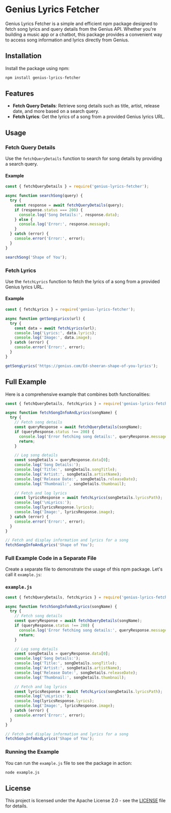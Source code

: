 # Genius Lyrics Fetcher

Genius Lyrics Fetcher is a simple and efficient npm package designed to fetch song lyrics and query details from the Genius API. Whether you're building a music app or a chatbot, this package provides a convenient way to access song information and lyrics directly from Genius.

## Installation

Install the package using npm:

```bash
npm install genius-lyrics-fetcher
```

## Features

- **Fetch Query Details**: Retrieve song details such as title, artist, release date, and more based on a search query.
- **Fetch Lyrics**: Get the lyrics of a song from a provided Genius lyrics URL.

## Usage

### Fetch Query Details

Use the `fetchQueryDetails` function to search for song details by providing a search query.

#### Example

```javascript
const { fetchQueryDetails } = require('genius-lyrics-fetcher');

async function searchSong(query) {
  try {
    const response = await fetchQueryDetails(query);
    if (response.status === 200) {
      console.log('Song Details:', response.data);
    } else {
      console.log('Error:', response.message);
    }
  } catch (error) {
    console.error('Error:', error);
  }
}

searchSong('Shape of You');
```

### Fetch Lyrics

Use the `fetchLyrics` function to fetch the lyrics of a song from a provided Genius lyrics URL.

#### Example

```javascript
const { fetchLyrics } = require('genius-lyrics-fetcher');

async function getSongLyrics(url) {
  try {
    const data = await fetchLyrics(url);
    console.log('Lyrics:', data.lyrics);
    console.log('Image:', data.image);
  } catch (error) {
    console.error('Error:', error);
  }
}

getSongLyrics('https://genius.com/Ed-sheeran-shape-of-you-lyrics');
```

## Full Example

Here is a comprehensive example that combines both functionalities:

```javascript
const { fetchQueryDetails, fetchLyrics } = require('genius-lyrics-fetcher');

async function fetchSongInfoAndLyrics(songName) {
  try {
    // Fetch song details
    const queryResponse = await fetchQueryDetails(songName);
    if (queryResponse.status !== 200) {
      console.log('Error fetching song details:', queryResponse.message);
      return;
    }

    // Log song details
    const songDetails = queryResponse.data[0];
    console.log('Song Details:');
    console.log('Title:', songDetails.songTitle);
    console.log('Artist:', songDetails.artistName);
    console.log('Release Date:', songDetails.releaseDate);
    console.log('Thumbnail:', songDetails.thumbnail);

    // Fetch and log lyrics
    const lyricsResponse = await fetchLyrics(songDetails.lyricsPath);
    console.log('\nLyrics:');
    console.log(lyricsResponse.lyrics);
    console.log('Image:', lyricsResponse.image);
  } catch (error) {
    console.error('Error:', error);
  }
}

// Fetch and display information and lyrics for a song
fetchSongInfoAndLyrics('Shape of You');
```

### Full Example Code in a Separate File

Create a separate file to demonstrate the usage of this npm package. Let's call it `example.js`:

### **`example.js`**

```javascript
const { fetchQueryDetails, fetchLyrics } = require('genius-lyrics-fetcher');

async function fetchSongInfoAndLyrics(songName) {
  try {
    // Fetch song details
    const queryResponse = await fetchQueryDetails(songName);
    if (queryResponse.status !== 200) {
      console.log('Error fetching song details:', queryResponse.message);
      return;
    }

    // Log song details
    const songDetails = queryResponse.data[0];
    console.log('Song Details:');
    console.log('Title:', songDetails.songTitle);
    console.log('Artist:', songDetails.artistName);
    console.log('Release Date:', songDetails.releaseDate);
    console.log('Thumbnail:', songDetails.thumbnail);

    // Fetch and log lyrics
    const lyricsResponse = await fetchLyrics(songDetails.lyricsPath);
    console.log('\nLyrics:');
    console.log(lyricsResponse.lyrics);
    console.log('Image:', lyricsResponse.image);
  } catch (error) {
    console.error('Error:', error);
  }
}

// Fetch and display information and lyrics for a song
fetchSongInfoAndLyrics('Shape of You');
```

### Running the Example

You can run the `example.js` file to see the package in action:

```bash
node example.js
```
## License

This project is licensed under the Apache License 2.0 - see the [LICENSE](LICENSE) file for details.
